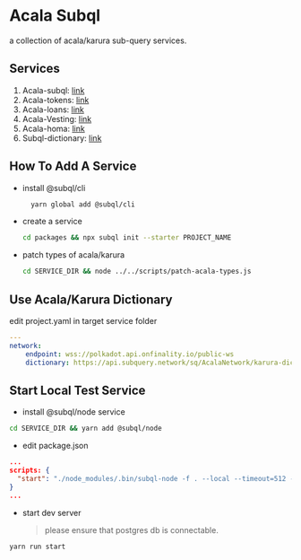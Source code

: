 # Acala Subql

a collection of acala/karura sub-query services.

## Services

1. Acala-subql: [link](https://github.com/AcalaNetwork/acala-subql)
2. Acala-tokens: [link](https://github.com/AcalaNetwork/acala-tokens-subql)
3. Acala-loans: [link](https://github.com/AcalaNetwork/acala-loan-subql)
4. Acala-Vesting: [link](https://github.com/AcalaNetwork/acala-vesting-subql)
5. Acala-homa: [link](https://github.com/AcalaNetwork/acala-homa-subql)
6. Subql-dictionary: [link](https://github.com/AcalaNetwork/subql-dictionary)


## How To Add A Service

-   install @subql/cli

    ```bash
      yarn global add @subql/cli
    ```

-   create a service

    ```bash
    cd packages && npx subql init --starter PROJECT_NAME
    ```

-   patch types of acala/karura
    ```bash
    cd SERVICE_DIR && node ../../scripts/patch-acala-types.js
    ```

## Use Acala/Karura Dictionary

edit project.yaml in target service folder

```yaml
---
network:
    endpoint: wss://polkadot.api.onfinality.io/public-ws
    dictionary: https://api.subquery.network/sq/AcalaNetwork/karura-dictionary
```

## Start Local Test Service

-   install @subql/node service

```bash
cd SERVICE_DIR && yarn add @subql/node
```

-   edit package.json

```json
...
scripts: {
  "start": "./node_modules/.bin/subql-node -f . --local --timeout=512 --batch-size=100 --port=3123"
}
...
```

-   start dev server
    > please ensure that postgres db is connectable.

```bash
yarn run start
```
